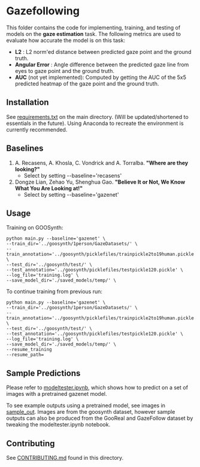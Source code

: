 # Gazefollowing

This folder contains the code for implementing, training, and testing of models on the **gaze estimation** task. The following metrics are used to evaluate how accurate the model is on this task:

- **L2** : L2 norm'ed distance between predicted gaze point and the ground truth.
- **Angular Error** : Angle difference between the predicted gaze line from eyes to gaze point and the ground truth.
- **AUC** (not yet implemented): Computed by getting the AUC of the 5x5 predicted heatmap of the gaze point and the ground truth.

## Installation 
See [requirements.txt](https://github.com/upeee/GazeOnObjects/blob/master/requirements.txt) on the main directory. (Will be updated/shortened to essentials in the future). Using Anaconda to recreate the environment is currently recommended. 

## Baselines

1. A. Recasens, A. Khosla, C. Vondrick and A. Torralba. **"Where are they looking?"** 
    * Select by setting --baseline='recasens'
2. Dongze Lian, Zehao Yu, Shenghua Gao. **"Believe It or Not, We Know What You Are Looking at!"**
    * Select by setting --baseline='gazenet'
    
## Usage
Training on GOOSynth:
```
python main.py --baseline='gazenet' \
--train_dir='../goosynth/1person/GazeDatasets/' \
--train_annotation='../goosynth/picklefiles/trainpickle2to19human.pickle' \
--test_dir='../goosynth/test/' \
--test_annotation='../goosynth/picklefiles/testpickle120.pickle' \
--log_file='training.log' \
--save_model_dir='./saved_models/temp/' \
```

To continue training from previous run:
```
python main.py --baseline='gazenet' \
--train_dir='../goosynth/1person/GazeDatasets/' \
--train_annotation='../goosynth/picklefiles/trainpickle2to19human.pickle' \
--test_dir='../goosynth/test/' \
--test_annotation='../goosynth/picklefiles/testpickle120.pickle' \
--log_file='training.log' \
--save_model_dir='./saved_models/temp/' \
--resume_training
--resume_path=
```

## Sample Predictions
Please refer to [modeltester.ipynb](https://github.com/upeee/GazeOnObjects/blob/master/gazefollowing/modeltester.ipynb), which shows how to predict on a set of images with a pretrained gazenet model. 

To see example outputs using a pretrained model, see images in [sample_out](https://github.com/upeee/GazeOnObjects/tree/master/gazefollowing/sample_out). Images are from the goosynth dataset, however sample outputs can also be produced from the GooReal and GazeFollow dataset by tweaking the modeltester.ipynb notebook. 

## Contributing
See [CONTRIBUTING.md](https://github.com/upeee/GazeOnObjects/blob/master/gazefollowing/CONTRIBUTING.md) found in this directory.
